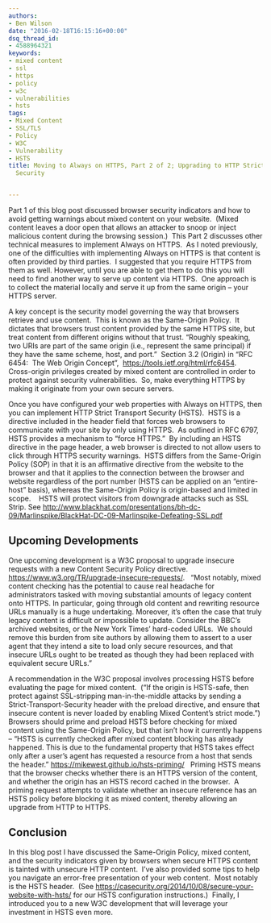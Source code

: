 ```yaml
---
authors:
- Ben Wilson
date: "2016-02-18T16:15:16+00:00"
dsq_thread_id:
- 4588964321
keywords:
- mixed content
- ssl
- https
- policy
- w3c
- vulnerabilities
- hsts
tags:
- Mixed Content
- SSL/TLS
- Policy
- W3C
- Vulnerability
- HSTS
title: Moving to Always on HTTPS, Part 2 of 2; Upgrading to HTTP Strict Transport
  Security


---
```

Part 1 of this blog post discussed browser security indicators and how to avoid getting warnings about mixed content on your website.  (Mixed content leaves a door open that allows an attacker to snoop or inject malicious content during the browsing session.)  This Part 2 discusses other technical measures to implement Always on HTTPS.  As I noted previously, one of the difficulties with implementing Always on HTTPS is that content is often provided by third parties.  I suggested that you require HTTPS from them as well. However, until you are able to get them to do this you will need to find another way to serve up content via HTTPS.  One approach is to collect the material locally and serve it up from the same origin – your HTTPS server.

A key concept is the security model governing the way that browsers retrieve and use content.  This is known as the Same-Origin Policy.  It dictates that browsers trust content provided by the same HTTPS site, but treat content from different origins without that trust. “Roughly speaking, two URIs are part of the same origin (i.e., represent the same principal) if they have the same scheme, host, and port.”  Section 3.2 (Origin) in “RFC 6454:  The Web Origin Concept”,  <https://tools.ietf.org/html/rfc6454>.   Cross-origin privileges created by mixed content are controlled in order to protect against security vulnerabilities.  So, make everything HTTPS by making it originate from your own secure servers.

Once you have configured your web properties with Always on HTTPS, then you can implement HTTP Strict Transport Security (HSTS).  HSTS is a directive included in the header field that forces web browsers to communicate with your site by only using HTTPS.  As outlined in RFC 6797, HSTS provides a mechanism to “force HTTPS.”  By including an HSTS directive in the page header, a web browser is directed to not allow users to click through HTTPS security warnings.  HSTS differs from the Same-Origin Policy (SOP) in that it is an affirmative directive from the website to the browser and that it applies to the connection between the browser and website regardless of the port number (HSTS can be applied on an “entire-host” basis), whereas the Same-Origin Policy is origin-based and limited in scope.    HSTS will protect visitors from downgrade attacks such as SSL Strip. See <http://www.blackhat.com/presentations/bh-dc-09/Marlinspike/BlackHat-DC-09-Marlinspike-Defeating-SSL.pdf>

## Upcoming Developments

One upcoming development is a W3C proposal to upgrade insecure requests with a new Content Security Policy directive.  <https://www.w3.org/TR/upgrade-insecure-requests/>.   “Most notably, mixed content checking has the potential to cause real headache for administrators tasked with moving substantial amounts of legacy content onto HTTPS. In particular, going through old content and rewriting resource URLs manually is a huge undertaking. Moreover, it’s often the case that truly legacy content is difficult or impossible to update. Consider the BBC’s archived websites, or the New York Times’ hard-coded URLs.  We should remove this burden from site authors by allowing them to assert to a user agent that they intend a site to load only secure resources, and that insecure URLs ought to be treated as though they had been replaced with equivalent secure URLs.”

A recommendation in the W3C proposal involves processing HSTS before evaluating the page for mixed content.  (“If the origin is HSTS-safe, then protect against SSL-stripping man-in-the-middle attacks by sending a Strict-Transport-Security header with the preload directive, and ensure that insecure content is never loaded by enabling Mixed Content’s strict mode.”)  Browsers should prime and preload HSTS before checking for mixed content using the Same-Origin Policy, but that isn’t how it currently happens – “HSTS is currently checked after mixed content blocking has already happened. This is due to the fundamental property that HSTS takes effect only after a user’s agent has requested a resource from a host that sends the header.” <https://mikewest.github.io/hsts-priming/>   Priming HSTS means that the browser checks whether there is an HTTPS version of the content, and whether the origin has an HSTS record cached in the browser.  A priming request attempts to validate whether an insecure reference has an HSTS policy before blocking it as mixed content, thereby allowing an upgrade from HTTP to HTTPS.

## Conclusion

In this blog post I have discussed the Same-Origin Policy, mixed content, and the security indicators given by browsers when secure HTTPS content is tainted with unsecure HTTP content.  I’ve also provided some tips to help you navigate an error-free presentation of your web content.  Most notably is the HSTS header.  (See <https://casecurity.org/2014/10/08/secure-your-website-with-hsts/> for our HSTS configuration instructions.)  Finally, I introduced you to a new W3C development that will leverage your investment in HSTS even more.
